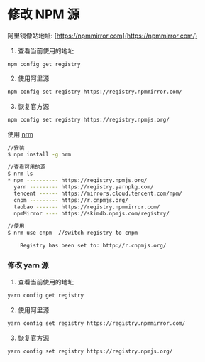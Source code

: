 # 修改 NPM 源

阿里镜像站地址: [https://npmmirror.com](https://npmmirror.com/)

1. 查看当前使用的地址

```shell
npm config get registry
```

2. 使用阿里源

```bash
npm config set registry https://registry.npmmirror.com/
```

3. 恢复官方源

```bash
npm config set registry https://registry.npmjs.org/
```

使用 [nrm](https://github.com/Pana/nrm)

```bash
//安装
$ npm install -g nrm

//查看可用的源
$ nrm ls
* npm ---------- https://registry.npmjs.org/
  yarn --------- https://registry.yarnpkg.com/
  tencent ------ https://mirrors.cloud.tencent.com/npm/
  cnpm --------- https://r.cnpmjs.org/
  taobao ------- https://registry.npmmirror.com/
  npmMirror ---- https://skimdb.npmjs.com/registry/

//使用
$ nrm use cnpm  //switch registry to cnpm

    Registry has been set to: http://r.cnpmjs.org/
```

### 修改 yarn 源

1. 查看当前使用的地址

```bash
yarn config get registry
```

2. 使用阿里源

```bash
yarn config set registry https://registry.npmmirror.com/
```

3. 恢复官方源

```bash
yarn config set registry https://registry.npmjs.org/
```
